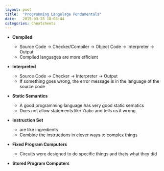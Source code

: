```yaml
---
layout: post
title:  "Programming Langulage Fundamentals"
date:   2015-03-28 18:08:44
categories: Cheatsheets
---
```


* __Compiled__
  * Source Code -> Checker/Compiler -> Object Code -> Interpreter -> Output
  * Compiled languages are more efficient

* __Interpreted__
  * Source Code -> Checker -> Interpreter -> Output
  * If something goes wrong, the error message is in the language of the source code

* __Static Semantics__
  * A good programming language has very good static sematics
  * Does not allow statements like 7/abc and tells us it wrong

* __Instruction Set__
  * are like ingredients
  * Combine the instructions in clever ways to complex things

* __Fixed Program Computers__
  * Circuits were designed to do specific things and thats what they did

* __Stored Program Computers__